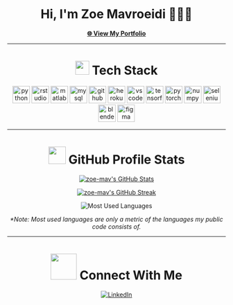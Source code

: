 <h1 align="center">Hi, I'm Zoe Mavroeidi 👩🏻‍💻</h1> 

<p align="center">
  <a href="https://zoe-mav.github.io/zoemav_portfolio/" target="_blank"><b>🌐 View My Portfolio</b></a>
</p>

---

<h1 align="center">
  <img src="https://media2.giphy.com/media/QssGEmpkyEOhBCb7e1/giphy.gif?cid=ecf05e47a0n3gi1bfqntqmob8g9aid1oyj2wr3ds3mg700bl&rid=giphy.gif" width="32px"> Tech Stack
</h1>

<p align="center">          
  <img src="https://cdn.jsdelivr.net/gh/devicons/devicon/icons/python/python-original.svg" alt="python" width="40" height="40"/>         
  <img src="https://cdn.jsdelivr.net/gh/devicons/devicon/icons/rstudio/rstudio-original.svg" alt="rstudio" width="40" height="40"/>
  <img src="https://cdn.jsdelivr.net/gh/devicons/devicon/icons/matlab/matlab-original.svg" alt="matlab" width="40" height="40"/>
  <img src="https://cdn.jsdelivr.net/gh/devicons/devicon/icons/mysql/mysql-original.svg" alt="mysql" width="40" height="40"/>
  <img src="https://cdn.jsdelivr.net/gh/devicons/devicon/icons/github/github-original.svg" alt="github" width="40" height="40"/>
  <img src="https://cdn.jsdelivr.net/gh/devicons/devicon/icons/heroku/heroku-plain.svg" alt="heroku" width="40" height="40"/>
  <img src="https://cdn.jsdelivr.net/gh/devicons/devicon/icons/vscode/vscode-original.svg" alt="vscode" width="40" height="40"/>
  <img src="https://cdn.jsdelivr.net/gh/devicons/devicon/icons/tensorflow/tensorflow-original.svg" alt="tensorflow" width="40" height="40"/>          
  <img src="https://cdn.jsdelivr.net/gh/devicons/devicon/icons/pytorch/pytorch-plain-wordmark.svg" alt="pytorch" width="40" height="40"/> 
  <img src="https://cdn.jsdelivr.net/gh/devicons/devicon/icons/numpy/numpy-original.svg" alt="numpy" width="40" height="40"/>
  <img src="https://cdn.jsdelivr.net/gh/devicons/devicon/icons/selenium/selenium-original.svg" alt="selenium" width="40" height="40"/>
  <img src="https://cdn.jsdelivr.net/gh/devicons/devicon/icons/blender/blender-original.svg" alt="blender" width="40" height="40"/>      
  <img src="https://cdn.jsdelivr.net/gh/devicons/devicon/icons/figma/figma-original.svg" alt="figma" width="40" height="40"/>
</p>

---

<h1 align="center">
  <img src="https://media1.giphy.com/media/v1.Y2lkPTc5MGI3NjExYzFhYzJkMmQ2MWQ3ZGY3MDhjZTE3MDI2Mzk3NzE1OWQyZTRlMmYwMCZjdD1z/iY8CRBdQXODJSCERIr/giphy.gif" width="40px"> GitHub Profile Stats
</h1>

<p align="center">
  <a href="https://awesome-github-stats.azurewebsites.net/user-stats/zoe-mav?cardType=level&theme=vision-friendly-dark">
    <img alt="zoe-mav's GitHub Stats" src="https://awesome-github-stats.azurewebsites.net/user-stats/zoe-mav?cardType=level&theme=vision-friendly-dark" />
  </a>
</p>

<p align="center">
  <a href="https://github-readme-streak-stats.herokuapp.com/?user=zoe-mav&theme=vision-friendly-dark">
    <img alt="zoe-mav's GitHub Streak" src="https://github-readme-streak-stats.herokuapp.com/?user=zoe-mav&theme=vision-friendly-dark" />
  </a>
</p>

<p align="center">
  <img src="https://github-readme-stats.vercel.app/api/top-langs/?username=zoe-mav&theme=vision-friendly-dark&hide_border=false&include_all_commits=true&count_private=true&layout=compact" alt="Most Used Languages" />
</p>

<p align="center"><i>*Note: Most used languages are only a metric of the languages my public code consists of.</i></p>

---

<h1 align="center">
  <img src='https://raw.githubusercontent.com/rahulbanerjee26/githubProfileReadmeGenerator/main/gifs/handShake.gif' width="60px"> Connect With Me
</h1>

<p align="center">
  <a href="https://www.linkedin.com/in/zoe-mavroeidi/" target="_blank">
    <img src="https://img.shields.io/badge/LinkedIn-0077B5?style=for-the-badge&logo=linkedin&logoColor=white" alt="LinkedIn" />
  </a>
</p>
